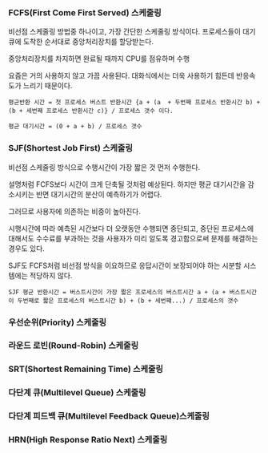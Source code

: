### FCFS(First Come First Served) 스케줄링

비선점 스케줄링 방법중 하나이고, 가장 간단한 스케줄링 방식이다. 프로세스들이 대기 큐에 도착한 순서대로 중앙처리장치를 할당받는다.

중앙처리장치를 차지하면 완료될 때까지 CPU를 점유하며 수행

요즘은 거의 사용하지 않고 가끔 사용된다. 대화식에서는 더욱 사용하기 힘든데 반응속도가 느리기 때문이다.

```
평균반환 시간 = 첫 프로세스 버스트 반환시간 {a + (a  + 두번째 프로세스 반환시간 b) + (b + 세번째 프로세스 반환시간 c)} / 프로세스 갯수 이다.

평균 대기시간 = (0 + a + b) / 프로세스 갯수 
```

### SJF(Shortest Job First) 스케줄링

비선점 스케줄링 방식으로 수행시간이 가장 짧은 것 먼저 수행한다. 

설명처럼 FCFS보다 시간이 크게 단축될 것처럼 예상된다. 하지만 평균 대기시간을 감소시키는 반면 대기시간의 분산이 예측하기가 어렵다.

그러므로 사용자에 의존하는 비중이 높아진다. 

시행시간에 따라 예측된 시간보다 더 오랫동안 수행되면 중단되고, 중단된 프로세스에 대해서도 수수료를 부과하는 것을 사용자가 미리 알도록 경고함으로써 문제를 해결하는 경우도 있다.

SJF도 FCFS처럼 비선점 방식을 이요하므로 응답시간이 보장되어야 하는 시분할 시스템에는 적당하지 않다.

```
SJF 평균 반환시간 = 버스트시간이 가장 짧은 프로세스의 버스트시간 a + (a + 버스트시간이 두번째로 짧은 프로세스의 버스트시간 b) + (b + 세번쨰...) / 프로세스의 갯수 
```


### 우선순위(Priority) 스케줄링

### 라운드 로빈(Round-Robin) 스케줄링

### SRT(Shortest Remaining Time) 스케줄링

### 다단계 큐(Multilevel Queue) 스케줄링

### 다단계 피드백 큐(Multilevel Feedback Queue)스케줄링

### HRN(High Response Ratio Next) 스케줄링

